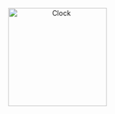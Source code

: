 
<p align="center">

<img src="https://yuvi-raj-p.github.io/Yuvi-raj-P/Svg.svg" alt="Clock" title="Clock" height="200px" width="200px">

</a>

</p>

